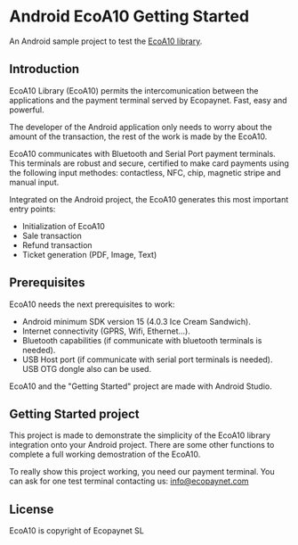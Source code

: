 # Android EcoA10 Getting Started
An Android sample project to test the [EcoA10 library](https://github.com/ecopaynet/ecoa10-library-android).

## Introduction
EcoA10 Library (EcoA10) permits the intercomunication between the applications and the payment terminal served by Ecopaynet. Fast, easy and powerful.

The developer of the Android application only needs to worry about the amount of the transaction, the rest of the work is made by the EcoA10.

EcoA10 communicates with Bluetooth and Serial Port payment terminals. This terminals are robust and secure, certified to make card payments using the following input methodes: contactless, NFC, chip, magnetic stripe and manual input.

Integrated on the Android project, the EcoA10 generates this most important entry points:
 - Initialization of EcoA10
 - Sale transaction
 - Refund transaction
 - Ticket generation (PDF, Image, Text)

## Prerequisites
EcoA10 needs the next prerequisites to work:
 - Android minimum SDK version 15 (4.0.3 Ice Cream Sandwich).
 - Internet connectivity (GPRS, Wifi, Ethernet...).
 - Bluetooth capabilities (if communicate with bluetooth terminals is needed).
 - USB Host port (if communicate with serial port terminals is needed). USB OTG dongle also can be used.

EcoA10 and the "Getting Started" project are made with Android Studio.

## Getting Started project
This project is made to demonstrate the simplicity of the EcoA10 library integration onto your Android project. There are some other functions to complete a full working demostration of the EcoA10.

To really show this project working, you need our payment terminal. You can ask for one test terminal contacting us: info@ecopaynet.com

## License
EcoA10 is copyright of Ecopaynet SL
